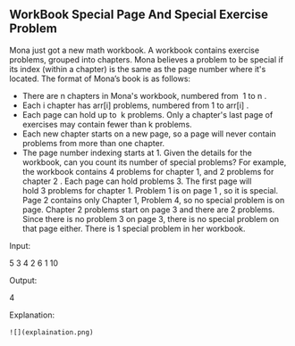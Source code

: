 ## WorkBook Special Page And Special Exercise Problem

Mona just got a new math workbook. A workbook contains exercise problems, grouped into chapters. Mona believes a problem to be special if its index (within a chapter) is the same as the page number where it's located. The format of  Mona’s book is as follows:
* There are n chapters in Mona's workbook, numbered from  1 to n .
* Each i chapter has arr[i] problems, numbered from 1 to arr[i] .
* Each page can hold up to  k problems. Only a chapter's last page of exercises may contain fewer than k problems.
* Each new chapter starts on a new page, so a page will never contain problems from more than one chapter.
* The page number indexing starts at 1.
Given the details for the workbook, can you count its number of special problems?
For example, the workbook contains 4 problems for chapter 1, and 2 problems for chapter 2 . Each page can hold problems 3. The first page will hold 3 problems for chapter 1. Problem 1 is on page 1 , so it is special. Page 2 contains only Chapter 1, Problem 4, so no special problem is on page. Chapter 2 problems start on page 3 and there are 2 problems. Since there is no problem 3 on page 3, there is no special problem on that page either. There is 1 special problem in her workbook.

Input:

5 3
4 2 6 1 10

Output:

4

Explanation:

	![](explaination.png)

